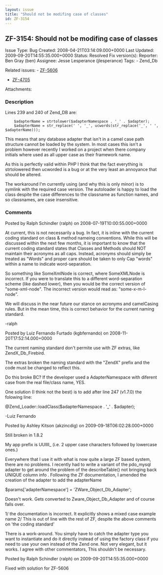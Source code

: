 ```yaml
---
layout: issue
title: "Should not be modifing case of classes"
id: ZF-3154
---
```


ZF-3154: Should not be modifing case of classes
-----------------------------------------------

 Issue Type: Bug Created: 2008-04-21T03:14:09.000+0000 Last Updated: 2009-09-20T14:55:35.000+0000 Status: Resolved Fix version(s): 
 Reporter:  Ben Gray (ben)  Assignee:  Jesse Lesperance (jlesperance)  Tags: - Zend\_Db
 
 Related issues: - [ZF-5606](/issues/browse/ZF-5606)
- [ZF-4705](/issues/browse/ZF-4705)
 
 Attachments: 
### Description

Lines 239 and 240 of Zend\_DB are:

 
        $adapterName = strtolower($adapterNamespace . '_' . $adapter);
        $adapterName = str_replace(' ', '_', ucwords(str_replace('_', ' ', $adapterName)));


This means that any database adapter that isn't in a camel case path structure cannot be loaded by the system. In most cases this isn't a problem however recently I worked on a project when there company initials where used as all upper case as their framework name.

As this is perfectly valid within PHP I think that the fact everything is strtolowered then ucworded is a bug or at the very least an annoyance that should be altered.

The workaround I'm currently using (and why this is only minor) is to symlink with the required case version. The autoloader is happy to load the class despite the case differences to the classname as function names, and so classnames, are case insensitive.

 

 

### Comments

Posted by Ralph Schindler (ralph) on 2008-07-19T10:00:55.000+0000

At current, this is not necessarily a bug. In fact, it is inline with the current coding standard on class & method nameing conventions. While this will be discussed within the next few months, it is important to know that the current coding standard states that Classes and Methods should NOT maintain their acronyms as all caps. Instead, acronyms should simply be treated as "Words" and proper care should be taken to only Cap "words" within a name to indicate word-separation.

So something like SomeXmlNode is correct, where SomeXMLNode is incorrect. If you were to translate this to a different word-separation scheme (like dashed lower), then you would be the correct version of "some-xml-node". The incorrect version would read as: "some-x-m-l-node".

We will discuss in the near future our stance on acronyms and camelCasing rules. But in the mean time, this is correct behavior for the current naming standard.

-ralph

 

 

Posted by Luiz Fernando Furtado (kgbfernando) on 2008-11-20T17:52:14.000+0000

The current naming standard don't permite use with ZF extras, like ZendX\_Db\_Firebird.

The extras broken the naming standard with the "ZendX" prefix and the code must be changed to reflect this.

Do this broke BC? If the developer used a AdapterNamespace with diferent case from the real file/class name, YES.

One solution (I think not the best) is to add after line 247 (v1.7.0) the folowing line:

@Zend\_Loader::loadClass($adapterNamespace . '\_' . $adapter);

-Luiz Fernando

 

 

Posted by Ashley Kitson (akzincdig) on 2009-09-18T06:02:28.000+0000

Still broken in 1.8.2

My app prefix is UUllll\_ (i.e. 2 upper case characters followed by lowercase ones.)

Everywhere that I use it with what is now quite a large ZF based system, there are no problems. I recently had to write a variant of the pdo\_mysql adapter to get around the problem of the describeTable() not bringing back UNIQUE column info . Following the ZF documentation, I amended the creation of the adapter to add the adapterName

$params['adapterNamespace'] = 'ZWare\_Object\_Db\_Adapter';

Doesn't work. Gets converted to Zware\_Object\_Db\_Adapter and of course falls over.

1/ the documentation is incorrect. It explicitly shows a mixed case example name 2/ This is out of line with the rest of ZF, despite the above comments on 'the coding standard'

There is a work-around. You simply have to catch the adapter type you want to instantiate and do it directly instead of using the factory class if you need to use your own instead of the Zend one. Not very elegant, but it works. I agree with other commentators, This shouldn't be necessary.

 

 

Posted by Ralph Schindler (ralph) on 2009-09-20T14:55:35.000+0000

Fixed with solution for ZF-5606

 

 